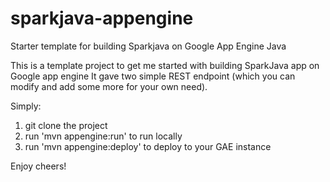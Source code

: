 # sparkjava-appengine
Starter template for building Sparkjava on Google App Engine Java

This is a template project to get me started with building SparkJava app on Google app engine
It gave two simple REST endpoint (which you can modify and add some more for your own need).

Simply:
1) git clone the project
2) run 'mvn appengine:run' to run locally
3) run 'mvn appengine:deploy' to deploy to your GAE instance

Enjoy cheers!
